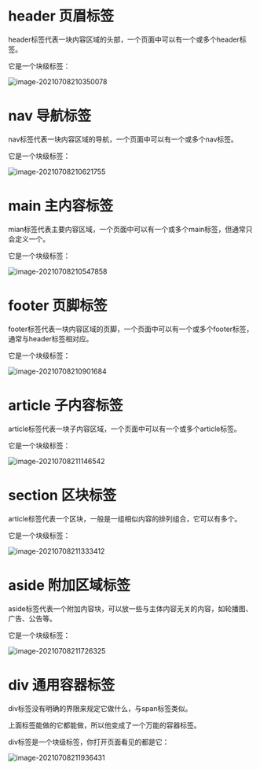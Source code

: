 # header 页眉标签

header标签代表一块内容区域的头部，一个页面中可以有一个或多个header标签。

它是一个块级标签：

![image-20210708210350078](https://images-1302522496.cos.ap-nanjing.myqcloud.com/img/image-20210708210350078.png)





# nav 导航标签

nav标签代表一块内容区域的导航，一个页面中可以有一个或多个nav标签。

它是一个块级标签：

![image-20210708210621755](https://images-1302522496.cos.ap-nanjing.myqcloud.com/img/image-20210708210621755.png)

# main 主内容标签

mian标签代表主要内容区域，一个页面中可以有一个或多个main标签，但通常只会定义一个。

它是一个块级标签：

![image-20210708210547858](https://images-1302522496.cos.ap-nanjing.myqcloud.com/img/image-20210708210547858.png)

# footer 页脚标签

footer标签代表一块内容区域的页脚，一个页面中可以有一个或多个footer标签，通常与header标签相对应。

它是一个块级标签：

![image-20210708210901684](https://images-1302522496.cos.ap-nanjing.myqcloud.com/img/image-20210708210901684.png)



# article 子内容标签

article标签代表一块子内容区域，一个页面中可以有一个或多个article标签。

它是一个块级标签：

![image-20210708211146542](https://images-1302522496.cos.ap-nanjing.myqcloud.com/img/image-20210708211146542.png)

# section 区块标签

article标签代表一个区块，一般是一组相似内容的排列组合，它可以有多个。

它是一个块级标签：

![image-20210708211333412](https://images-1302522496.cos.ap-nanjing.myqcloud.com/img/image-20210708211333412.png)

# aside 附加区域标签

aside标签代表一个附加内容块，可以放一些与主体内容无关的内容，如轮播图、广告、公告等。

它是一个块级标签：

![image-20210708211726325](https://images-1302522496.cos.ap-nanjing.myqcloud.com/img/image-20210708211726325.png)

# div 通用容器标签

div标签没有明确的界限来规定它做什么，与span标签类似。

上面标签能做的它都能做，所以他变成了一个万能的容器标签。

div标签是一个块级标签，你打开页面看见的都是它：

![image-20210708211936431](https://images-1302522496.cos.ap-nanjing.myqcloud.com/img/image-20210708211936431.png)



